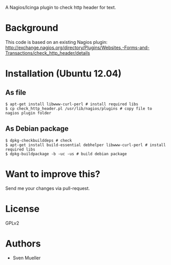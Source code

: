 A Nagios/Icinga plugin to check http header for text.

# Background

This code is based on an existing Nagios plugin: http://exchange.nagios.org/directory/Plugins/Websites,-Forms-and-Transactions/check_http_header/details

# Installation (Ubuntu 12.04)

## As file

```
$ apt-get install libwww-curl-perl # install required libs
$ cp check_http_header.pl /usr/lib/nagios/plugins # copy file to nagios plugin folder
```

## As Debian package

```
$ dpkg-checkbuilddeps # check
$ apt-get install build-essential debhelper libwww-curl-perl # install required libs
$ dpkg-buildpackage -b -uc -us # build debian package
```

# Want to improve this?

Send me your changes via pull-request.

# License

GPLv2

# Authors

- Sven Mueller
